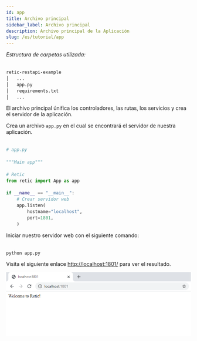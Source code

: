 ```yaml
---
id: app
title: Archivo principal
sidebar_label: Archivo principal
description: Archivo principal de la Aplicación
slug: /es/tutorial/app
---
```


_Estructura de carpetas utilizada:_

```bash

retic-restapi-example
│   ...
│   app.py
│   requirements.txt
│   ...

```

El archivo principal únifica los controladores, las rutas, los servicios y crea el servidor de la aplicación.

Crea un archivo `app.py` en el cual se encontrará el servidor de nuestra aplicación.

```python

# app.py

"""Main app"""

# Retic
from retic import App as app

if __name__ == "__main__":
    # Crear servidor web
    app.listen(
        hostname="localhost",
        port=1801,
    )

```

Iniciar nuestro servidor web con el siguiente comando:

```bash

python app.py

```

Visita el siguiente enlace [http://localhost:1801/](http://localhost:1801/) para ver el resultado.

![alt text](../../../static/img/api_rest_app.png "API REST")
